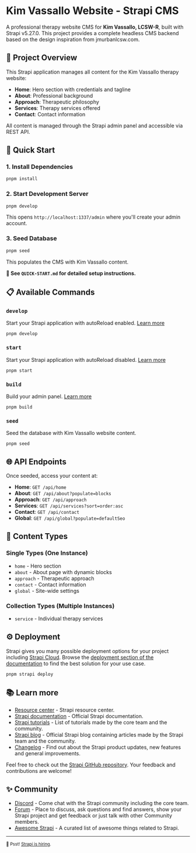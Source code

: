# Kim Vassallo Website - Strapi CMS

A professional therapy website CMS for **Kim Vassallo, LCSW-R**, built with Strapi v5.27.0. This project provides a complete headless CMS backend based on the design inspiration from jmurbanlcsw.com.

## 🎯 Project Overview

This Strapi application manages all content for the Kim Vassallo therapy website:
- **Home**: Hero section with credentials and tagline
- **About**: Professional background
- **Approach**: Therapeutic philosophy
- **Services**: Therapy services offered
- **Contact**: Contact information

All content is managed through the Strapi admin panel and accessible via REST API.

## 🚀 Quick Start

### 1. Install Dependencies
```bash
pnpm install
```

### 2. Start Development Server
```bash
pnpm develop
```
This opens `http://localhost:1337/admin` where you'll create your admin account.

### 3. Seed Database
```bash
pnpm seed
```
This populates the CMS with Kim Vassallo content.

**📖 See `QUICK-START.md` for detailed setup instructions.**

## 📋 Available Commands

### `develop`

Start your Strapi application with autoReload enabled. [Learn more](https://docs.strapi.io/dev-docs/cli#strapi-develop)

```
pnpm develop
```

### `start`

Start your Strapi application with autoReload disabled. [Learn more](https://docs.strapi.io/dev-docs/cli#strapi-start)

```
pnpm start
```

### `build`

Build your admin panel. [Learn more](https://docs.strapi.io/dev-docs/cli#strapi-build)

```
pnpm build
```

### `seed`

Seed the database with Kim Vassallo website content.

```
pnpm seed
```

## 🌐 API Endpoints

Once seeded, access your content at:

- **Home**: `GET /api/home`
- **About**: `GET /api/about?populate=blocks`
- **Approach**: `GET /api/approach`
- **Services**: `GET /api/services?sort=order:asc`
- **Contact**: `GET /api/contact`
- **Global**: `GET /api/global?populate=defaultSeo`

## 📁 Content Types

### Single Types (One Instance)
- `home` - Hero section
- `about` - About page with dynamic blocks
- `approach` - Therapeutic approach
- `contact` - Contact information
- `global` - Site-wide settings

### Collection Types (Multiple Instances)
- `service` - Individual therapy services

## ⚙️ Deployment

Strapi gives you many possible deployment options for your project including [Strapi Cloud](https://cloud.strapi.io). Browse the [deployment section of the documentation](https://docs.strapi.io/dev-docs/deployment) to find the best solution for your use case.

```
pnpm strapi deploy
```

## 📚 Learn more

- [Resource center](https://strapi.io/resource-center) - Strapi resource center.
- [Strapi documentation](https://docs.strapi.io) - Official Strapi documentation.
- [Strapi tutorials](https://strapi.io/tutorials) - List of tutorials made by the core team and the community.
- [Strapi blog](https://strapi.io/blog) - Official Strapi blog containing articles made by the Strapi team and the community.
- [Changelog](https://strapi.io/changelog) - Find out about the Strapi product updates, new features and general improvements.

Feel free to check out the [Strapi GitHub repository](https://github.com/strapi/strapi). Your feedback and contributions are welcome!

## ✨ Community

- [Discord](https://discord.strapi.io) - Come chat with the Strapi community including the core team.
- [Forum](https://forum.strapi.io/) - Place to discuss, ask questions and find answers, show your Strapi project and get feedback or just talk with other Community members.
- [Awesome Strapi](https://github.com/strapi/awesome-strapi) - A curated list of awesome things related to Strapi.

---

<sub>🤫 Psst! [Strapi is hiring](https://strapi.io/careers).</sub>
